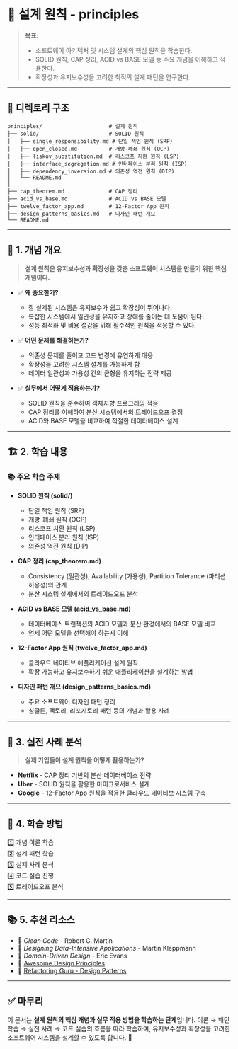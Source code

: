 # 📂 설계 원칙 - principles

> **목표:**  
> - 소프트웨어 아키텍처 및 시스템 설계의 핵심 원칙을 학습한다.  
> - SOLID 원칙, CAP 정리, ACID vs BASE 모델 등 주요 개념을 이해하고 적용한다.  
> - 확장성과 유지보수성을 고려한 최적의 설계 패턴을 연구한다.

---

## 📌 **디렉토리 구조**
```
principles/                     # 설계 원칙
├── solid/                      # SOLID 원칙
│   ├── single_responsibility.md # 단일 책임 원칙 (SRP)
│   ├── open_closed.md          # 개방-폐쇄 원칙 (OCP)
│   ├── liskov_substitution.md  # 리스코프 치환 원칙 (LSP)
│   ├── interface_segregation.md # 인터페이스 분리 원칙 (ISP)
│   ├── dependency_inversion.md # 의존성 역전 원칙 (DIP)
│   └── README.md
│
├── cap_theorem.md              # CAP 정리
├── acid_vs_base.md             # ACID vs BASE 모델
├── twelve_factor_app.md        # 12-Factor App 원칙
├── design_patterns_basics.md   # 디자인 패턴 개요
└── README.md
```

---

## 📖 **1. 개념 개요**
> **설계 원칙은 유지보수성과 확장성을 갖춘 소프트웨어 시스템을 만들기 위한 핵심 개념이다.**

- ✅ **왜 중요한가?**  
  - 잘 설계된 시스템은 유지보수가 쉽고 확장성이 뛰어나다.
  - 복잡한 시스템에서 일관성을 유지하고 장애를 줄이는 데 도움이 된다.
  - 성능 최적화 및 비용 절감을 위해 필수적인 원칙을 적용할 수 있다.

- ✅ **어떤 문제를 해결하는가?**  
  - 의존성 문제를 줄이고 코드 변경에 유연하게 대응
  - 확장성을 고려한 시스템 설계를 가능하게 함
  - 데이터 일관성과 가용성 간의 균형을 유지하는 전략 제공

- ✅ **실무에서 어떻게 적용하는가?**  
  - SOLID 원칙을 준수하여 객체지향 프로그래밍 적용
  - CAP 정리를 이해하여 분산 시스템에서의 트레이드오프 결정
  - ACID와 BASE 모델을 비교하여 적절한 데이터베이스 설계

---

## 🏗 **2. 학습 내용**
### 📚 주요 학습 주제
- **SOLID 원칙 (solid/)**
  - 단일 책임 원칙 (SRP)
  - 개방-폐쇄 원칙 (OCP)
  - 리스코프 치환 원칙 (LSP)
  - 인터페이스 분리 원칙 (ISP)
  - 의존성 역전 원칙 (DIP)

- **CAP 정리 (cap_theorem.md)**
  - Consistency (일관성), Availability (가용성), Partition Tolerance (파티션 허용성)의 관계
  - 분산 시스템 설계에서의 트레이드오프 분석

- **ACID vs BASE 모델 (acid_vs_base.md)**
  - 데이터베이스 트랜잭션의 ACID 모델과 분산 환경에서의 BASE 모델 비교
  - 언제 어떤 모델을 선택해야 하는지 이해

- **12-Factor App 원칙 (twelve_factor_app.md)**
  - 클라우드 네이티브 애플리케이션 설계 원칙
  - 확장 가능하고 유지보수하기 쉬운 애플리케이션을 설계하는 방법

- **디자인 패턴 개요 (design_patterns_basics.md)**
  - 주요 소프트웨어 디자인 패턴 정리
  - 싱글톤, 팩토리, 리포지토리 패턴 등의 개념과 활용 사례

---

## 🚀 **3. 실전 사례 분석**
> **실제 기업들이 설계 원칙을 어떻게 활용하는가?**

- **Netflix** - CAP 정리 기반의 분산 데이터베이스 전략
- **Uber** - SOLID 원칙을 활용한 마이크로서비스 설계
- **Google** - 12-Factor App 원칙을 적용한 클라우드 네이티브 시스템 구축

---

## 🎯 **4. 학습 방법**
1️⃣ 개념 이론 학습  
2️⃣ 설계 패턴 학습  
3️⃣ 실제 사례 분석  
4️⃣ 코드 실습 진행  
5️⃣ 트레이드오프 분석  

---

## 📚 **5. 추천 리소스**
- 📖 _Clean Code_ - Robert C. Martin  
- 📖 _Designing Data-Intensive Applications_ - Martin Kleppmann  
- 📖 _Domain-Driven Design_ - Eric Evans  
- 📌 [Awesome Design Principles](https://github.com/robinschneider/awesome-design-principles)  
- 📌 [Refactoring Guru - Design Patterns](https://refactoring.guru/design-patterns)  

---

## ✅ **마무리**
이 문서는 **설계 원칙의 핵심 개념과 실무 적용 방법을 학습하는 단계**입니다.
이론 → 패턴 학습 → 실전 사례 → 코드 실습의 흐름을 따라 학습하며,
유지보수성과 확장성을 고려한 소프트웨어 시스템을 설계할 수 있도록 합니다. 🚀


